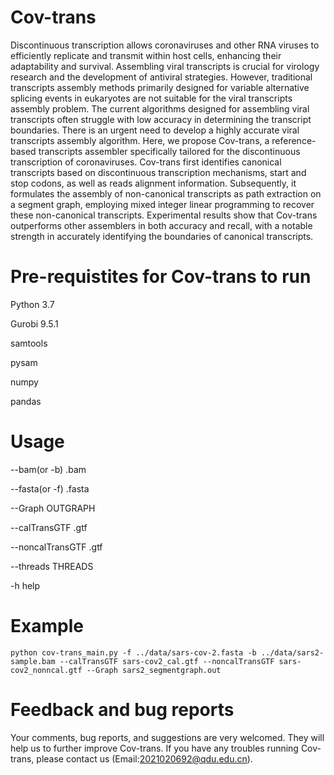 # Cov-trans
Discontinuous transcription allows coronaviruses and other RNA viruses to efficiently replicate and transmit within host cells, enhancing their adaptability and survival. Assembling viral transcripts is crucial for virology research and the development of antiviral strategies. However, traditional transcripts assembly methods primarily designed for variable alternative splicing events in eukaryotes are not suitable for the viral transcripts assembly problem. 
The current algorithms designed for assembling viral transcripts often struggle with low accuracy in determining the transcript boundaries. There is an urgent need to develop a highly accurate viral transcripts assembly algorithm. Here, we propose Cov-trans, a reference-based transcripts assembler specifically tailored for the discontinuous transcription of coronaviruses. Cov-trans first identifies canonical transcripts based on discontinuous transcription mechanisms, start and stop codons, as well as reads alignment information. Subsequently, it formulates the assembly of non-canonical transcripts as path extraction on a segment graph, employing mixed integer linear programming to recover these non-canonical transcripts. Experimental results show that Cov-trans outperforms other assemblers in both accuracy and recall, with a notable strength in accurately identifying the boundaries of canonical transcripts.
# Pre-requistites for Cov-trans to run
Python 3.7	

Gurobi 9.5.1

samtools

pysam

numpy

pandas

# Usage
--bam(or -b) .bam  

--fasta(or -f) .fasta

--Graph OUTGRAPH
                     
--calTransGTF .gtf

--noncalTransGTF .gtf

--threads THREADS 

-h help

# Example

~~~
python cov-trans_main.py -f ../data/sars-cov-2.fasta -b ../data/sars2-sample.bam --calTransGTF sars-cov2_cal.gtf --noncalTransGTF sars-cov2_nonncal.gtf --Graph sars2_segmentgraph.out
 ~~~

# Feedback and bug reports
Your comments, bug reports, and suggestions are very welcomed. They will help us to further improve Cov-trans. If you have any troubles running Cov-trans, please contact us (Email:2021020692@qdu.edu.cn).




